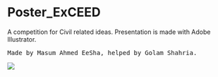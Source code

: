# Poster_ExCEED
A competition for Civil related ideas. Presentation is made with Adobe Illustrator.
<pre>
Made by Masum Ahmed EeSha, helped by Golam Shahria.
</pre>
<img src="BOSS_Vecs.png"/>
